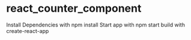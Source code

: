 # react_counter_component
Install Dependencies with npm install
Start app with npm start
build with create-react-app
